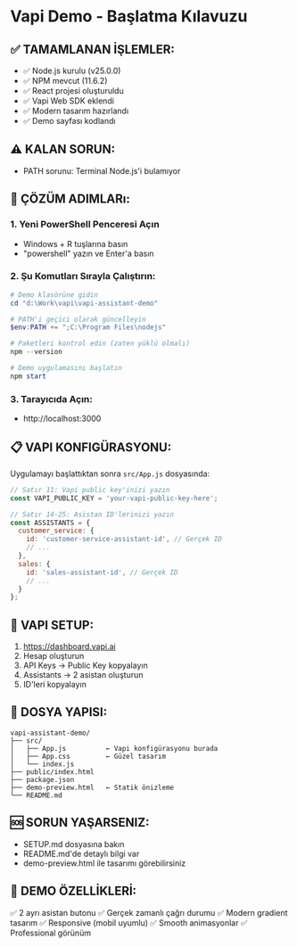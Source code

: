 # Vapi Demo - Başlatma Kılavuzu

## ✅ TAMAMLANAN İŞLEMLER:
- ✅ Node.js kurulu (v25.0.0)
- ✅ NPM mevcut (11.6.2)
- ✅ React projesi oluşturuldu
- ✅ Vapi Web SDK eklendi
- ✅ Modern tasarım hazırlandı
- ✅ Demo sayfası kodlandı

## ⚠️ KALAN SORUN:
- PATH sorunu: Terminal Node.js'i bulamıyor

## 🚀 ÇÖZÜM ADIMLARı:

### 1. Yeni PowerShell Penceresi Açın
- Windows + R tuşlarına basın
- "powershell" yazın ve Enter'a basın

### 2. Şu Komutları Sırayla Çalıştırın:
```powershell
# Demo klasörüne gidin
cd "d:\Work\vapi\vapi-assistant-demo"

# PATH'i geçici olarak güncelleyin
$env:PATH += ";C:\Program Files\nodejs"

# Paketleri kontrol edin (zaten yüklü olmalı)
npm --version

# Demo uygulamasını başlatın
npm start
```

### 3. Tarayıcıda Açın:
- http://localhost:3000

## 📋 VAPI KONFIGÜRASYONU:

Uygulamayı başlattıktan sonra `src/App.js` dosyasında:

```javascript
// Satır 11: Vapi public key'inizi yazın
const VAPI_PUBLIC_KEY = 'your-vapi-public-key-here';

// Satır 14-25: Asistan ID'lerinizi yazın
const ASSISTANTS = {
  customer_service: {
    id: 'customer-service-assistant-id', // Gerçek ID
    // ...
  },
  sales: {
    id: 'sales-assistant-id', // Gerçek ID
    // ...
  }
};
```

## 🎯 VAPI SETUP:
1. https://dashboard.vapi.ai
2. Hesap oluşturun
3. API Keys → Public Key kopyalayın
4. Assistants → 2 asistan oluşturun
5. ID'leri kopyalayın

## 📁 DOSYA YAPISI:
```
vapi-assistant-demo/
├── src/
│   ├── App.js          ← Vapi konfigürasyonu burada
│   ├── App.css         ← Güzel tasarım
│   └── index.js
├── public/index.html
├── package.json
├── demo-preview.html   ← Statik önizleme
└── README.md
```

## 🆘 SORUN YAŞARSENIZ:
- SETUP.md dosyasına bakın
- README.md'de detaylı bilgi var
- demo-preview.html ile tasarımı görebilirsiniz

## 💫 DEMO ÖZELLİKLERİ:
✅ 2 ayrı asistan butonu
✅ Gerçek zamanlı çağrı durumu
✅ Modern gradient tasarım
✅ Responsive (mobil uyumlu)
✅ Smooth animasyonlar
✅ Professional görünüm